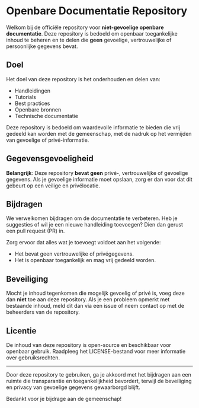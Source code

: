 # Openbare Documentatie Repository

Welkom bij de officiële repository voor **niet-gevoelige openbare documentatie**. Deze repository is bedoeld om openbaar toegankelijke inhoud te beheren en te delen die **geen** gevoelige, vertrouwelijke of persoonlijke gegevens bevat.

## Doel

Het doel van deze repository is het onderhouden en delen van:
- Handleidingen
- Tutorials
- Best practices
- Openbare bronnen
- Technische documentatie

Deze repository is bedoeld om waardevolle informatie te bieden die vrij gedeeld kan worden met de gemeenschap, met de nadruk op het vermijden van gevoelige of privé-informatie.

## Gegevensgevoeligheid

**Belangrijk**: Deze repository **bevat geen** privé-, vertrouwelijke of gevoelige gegevens. Als je gevoelige informatie moet opslaan, zorg er dan voor dat dit gebeurt op een veilige en privélocatie.

## Bijdragen

We verwelkomen bijdragen om de documentatie te verbeteren. Heb je suggesties of wil je een nieuwe handleiding toevoegen? Dien dan gerust een pull request (PR) in.

Zorg ervoor dat alles wat je toevoegt voldoet aan het volgende:
- Het bevat geen vertrouwelijke of privégegevens.
- Het is openbaar toegankelijk en mag vrij gedeeld worden.

## Beveiliging

Mocht je inhoud tegenkomen die mogelijk gevoelig of privé is, voeg deze dan **niet** toe aan deze repository. Als je een probleem opmerkt met bestaande inhoud, meld dit dan via een issue of neem contact op met de beheerders van de repository.

## Licentie

De inhoud van deze repository is open-source en beschikbaar voor openbaar gebruik. Raadpleeg het LICENSE-bestand voor meer informatie over gebruiksrechten.

---

Door deze repository te gebruiken, ga je akkoord met het bijdragen aan een ruimte die transparantie en toegankelijkheid bevordert, terwijl de beveiliging en privacy van gevoelige gegevens gewaarborgd blijft.

Bedankt voor je bijdrage aan de gemeenschap!
